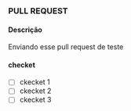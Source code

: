 ### PULL REQUEST

#### Descrição 

Enviando esse pull request de teste

#### checket

- [ ] ckecket 1
- [ ] ckecket 2
- [ ] ckecket 3
